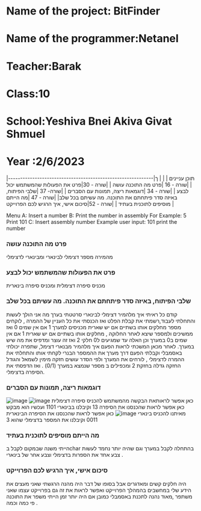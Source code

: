 # Name of the project: BitFinder
# Name of the programmer:Netanel
# Teacher:Barak
# Class:10
# School:Yeshiva Bnei Akiva Givat Shmuel
# Year :2/6/2023
|תוכן עניינים   |                     |                           |
ך|------------------------------------------------------------|
|שורה - 16  |פרט מה התוכנה עושה                                 |
|שורה -   30|פרט את הפעולות שהמשתמש יכול לבצע                     |
|שורה -  34 |דוגמאות ריצה, תמונות עם הסברים                        |
|שורה-  37  |שלבי הפיתוח, באיזה סדר פיתחתם את התוכנה. מה עשיתם בכל שלב|
|שורה - 47  |מה הייתם מוסיפים לתוכנית בעתיד                          |
|שורה -   52|סיכום אישי, איך הרגיש לכם הפרוייקט                      |

Menu
A: Insert a number
B: Print the number in assembly 
For Example:
5
Print 101
C: Insert assembly number
Example
user input: 101
print the number


### פרט מה התוכנה עושה
מהמירה מספר דצימלי לבינארי ומבינארי לדצימלי
### פרט את הפעולות שהמשתמש יכול לבצע                     
מכניס סיפרה דצימלית ומכניס סיפרה בינארית

### שלבי הפיתוח, באיזה סדר פיתחתם את התוכנה. מה עשיתם בכל שלב
קודם כל ראיתי איך מלהמיר דצימלי לבינארי סרטטתי בערך מה אני הולך לעשות והתחלתי לעבוד,רשמתי את קבלת הפלט ואז הכנסתי את כל העניין של ההמרה , לוקחים מספר מחלקים אותו בשתיים אם יש שארית מכניסים למערך 1 אם אין שמים 0 ואז ממשיכים ולמספר שיצא לאחר החלוקה , מחלקים אותו בשתיים אם יש שארית 1 אם אין שמים ב0 במערך  וכן האלה עד שמגיעים ל0 חלקי 2 ואז זה עוצר ומדפיס את מה שיש במערך.
לאחר מכאן המשכתי לראות הפעם איך מלהמיר מבנארי דצימל, שתפרה יכולתי באסמבלי וקבלתי הפעם דרך מערך את ההמספר הבנרי לקחתי אותו והתחלתי את ההמרה לדצימלי , לורחים את המערך ולפי הסדר עושים חזקה מימין לשמאל והגודל החזקה גדלה  בחזקת 2 ומכפילים ב מספר שנמצא במערך (0/1) . ואז הדפסתי את הסיפרה בדצימלי.

### דוגמאות ריצה, תמונות עם הסברים
![image](https://github.com/baraksu/BitFinder/assets/133711584/f163bbd6-759b-4384-8474-598ad8e65308)
כאן אפשר לראותאת הבקשה מהמשתמש להכניס סיפרה דצימלית
![image](https://github.com/baraksu/BitFinder/assets/133711584/727040bd-5021-44b7-ad48-55636e5e5779)
כאן אפשר לראות שהכנסנו את הסיפרה  13 וקיבלנו בבינארי 1101 ועכשיו הוא מבקש מאיתנו להכניס בינארי
![image](https://github.com/baraksu/BitFinder/assets/133711584/258160e6-33da-4d84-9110-ab322d2e889a)
כאן אפשר לראות שהכנסנו את הסיפרה הבינארית 0011 וקיבלנו את המספר בדצימלי שהוא 3



### מה הייתם מוסיפים לתוכנית בעתיד
הייתי משנה שבמקום לקבל בchar בהתחלה לקבל במערך וגם שהיה יותר נחמד לעשות צבע אחד את הספרות בדצימלי וצבע אחר של בינארי . 



### סיכום אישי, איך הרגיש לכם הפרוייקט
היה חלקים קשים ומאדגרים אבל בסופו של דבר היה מהנה הרגשתי שאני מעצים את הידע שלי במחשבים בהמהלך הפרוייקט ואפשר לראות את זה גם בפרוייקט עצמו שאני  משתפר ,מאוד נהנה לתכנת באסמבלי כמובן אם היה יותר זמן הייתי משפר את התוכנה פי כמה וכמה .






